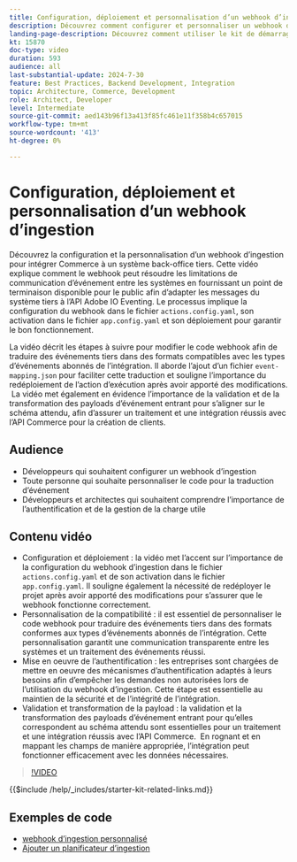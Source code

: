```yaml
---
title: Configuration, déploiement et personnalisation d’un webhook d’ingestion pour intégrer Commerce à un système tiers
description: Découvrez comment configurer et personnaliser un webhook d’ingestion pour faciliter la communication entre Commerce et un système back-office tiers.
landing-page-description: Découvrez comment utiliser le kit de démarrage de l’intégration Commerce pour intégrer Commerce à un système back-office tiers à l’aide d’un webhook d’ingestion.
kt: 15870
doc-type: video
duration: 593
audience: all
last-substantial-update: 2024-7-30
feature: Best Practices, Backend Development, Integration
topic: Architecture, Commerce, Development
role: Architect, Developer
level: Intermediate
source-git-commit: aed143b96f13a413f85fc461e11f358b4c657015
workflow-type: tm+mt
source-wordcount: '413'
ht-degree: 0%

---
```


# Configuration, déploiement et personnalisation d’un webhook d’ingestion

Découvrez la configuration et la personnalisation d’un webhook d’ingestion pour intégrer Commerce à un système back-office tiers. &#x200B; Cette vidéo explique comment le webhook peut résoudre les limitations de communication d’événement entre les systèmes en fournissant un point de terminaison disponible pour le public afin d’adapter les messages du système tiers à l’API Adobe IO Eventing. Le processus implique la configuration du webhook dans le fichier `actions.config.yaml`, son activation dans le fichier `app.config.yaml` et son déploiement pour garantir le bon fonctionnement.

La vidéo décrit les étapes à suivre pour modifier le code webhook afin de traduire des événements tiers dans des formats compatibles avec les types d’événements abonnés de l’intégration. Il aborde l’ajout d’un fichier `event-mapping.json` pour faciliter cette traduction et souligne l’importance du redéploiement de l’action d’exécution après avoir apporté des modifications. &#x200B; La vidéo met également en évidence l’importance de la validation et de la transformation des payloads d’événement entrant pour s’aligner sur le schéma attendu, afin d’assurer un traitement et une intégration réussis avec l’API Commerce pour la création de clients.

## Audience

* Développeurs qui souhaitent configurer un webhook d’ingestion
* Toute personne qui souhaite personnaliser le code pour la traduction d’événement
* Développeurs et architectes qui souhaitent comprendre l’importance de l’authentification et de la gestion de la charge utile

## Contenu vidéo

* Configuration et déploiement : la vidéo met l’accent sur l’importance de la configuration du webhook d’ingestion dans le fichier `actions.config.yaml` et de son activation dans le fichier `app.config.yaml`. Il souligne également la nécessité de redéployer le projet après avoir apporté des modifications pour s’assurer que le webhook fonctionne correctement.
* Personnalisation de la compatibilité : il est essentiel de personnaliser le code webhook pour traduire des événements tiers dans des formats conformes aux types d’événements abonnés de l’intégration. &#x200B; Cette personnalisation garantit une communication transparente entre les systèmes et un traitement des événements réussi.
* Mise en oeuvre de l’authentification : les entreprises sont chargées de mettre en oeuvre des mécanismes d’authentification adaptés à leurs besoins afin d’empêcher les demandes non autorisées lors de l’utilisation du webhook d’ingestion. Cette étape est essentielle au maintien de la sécurité et de l’intégrité de l’intégration.
* Validation et transformation de la payload : la validation et la transformation des payloads d’événement entrant pour qu’elles correspondent au schéma attendu sont essentielles pour un traitement et une intégration réussis avec l’API Commerce. &#x200B; En rognant et en mappant les champs de manière appropriée, l’intégration peut fonctionner efficacement avec les données nécessaires.

>[!VIDEO](https://video.tv.adobe.com/v/3431694?learn=on)

{{$include /help/_includes/starter-kit-related-links.md}}

## Exemples de code

* [webhook d’ingestion personnalisé](https://github.com/adobe/adobe-commerce-samples/tree/main/starter-kit/customize-ingestion-webhook)
* [Ajouter un planificateur d’ingestion](https://github.com/adobe/adobe-commerce-samples/tree/main/starter-kit/add-ingestion-scheduler)
